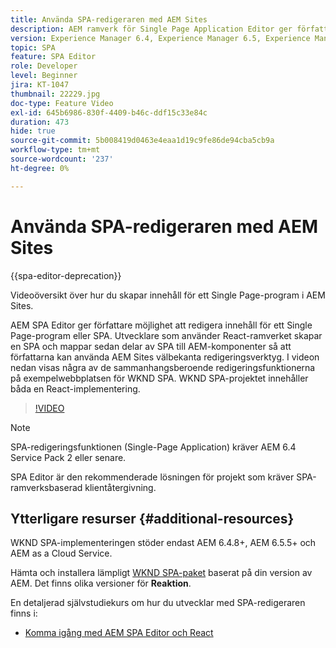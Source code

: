 ```yaml
---
title: Använda SPA-redigeraren med AEM Sites
description: AEM ramverk för Single Page Application Editor ger författare möjlighet att redigera innehåll för ett Single Page-program eller SPA. Utvecklare som använder någon av React-ramverken skapar en SPA och mappar sedan delar av SPA till AEM-komponenter så att författarna kan använda AEM Sites välbekanta redigeringsverktyg.
version: Experience Manager 6.4, Experience Manager 6.5, Experience Manager as a Cloud Service
topic: SPA
feature: SPA Editor
role: Developer
level: Beginner
jira: KT-1047
thumbnail: 22229.jpg
doc-type: Feature Video
exl-id: 645b6986-830f-4409-b46c-ddf15c33e84c
duration: 473
hide: true
source-git-commit: 5b008419d0463e4eaa1d19c9fe86de94cba5cb9a
workflow-type: tm+mt
source-wordcount: '237'
ht-degree: 0%

---
```


# Använda SPA-redigeraren med AEM Sites

{{spa-editor-deprecation}}

Videoöversikt över hur du skapar innehåll för ett Single Page-program i AEM Sites.

AEM SPA Editor ger författare möjlighet att redigera innehåll för ett Single Page-program eller SPA. Utvecklare som använder React-ramverket skapar en SPA och mappar sedan delar av SPA till AEM-komponenter så att författarna kan använda AEM Sites välbekanta redigeringsverktyg. I videon nedan visas några av de sammanhangsberoende redigeringsfunktionerna på exempelwebbplatsen för WKND SPA. WKND SPA-projektet innehåller båda en React-implementering.

>[!VIDEO](https://video.tv.adobe.com/v/22229?quality=12&learn=on)

>[!NOTE]
>
> SPA-redigeringsfunktionen (Single-Page Application) kräver AEM 6.4 Service Pack 2 eller senare.
>
> SPA Editor är den rekommenderade lösningen för projekt som kräver SPA-ramverksbaserad klientåtergivning.

## Ytterligare resurser {#additional-resources}

WKND SPA-implementeringen stöder endast AEM 6.4.8+, AEM 6.5.5+ och AEM as a Cloud Service.

Hämta och installera lämpligt [WKND SPA-paket](https://github.com/adobe/aem-guides-wknd-spa/releases) baserat på din version av AEM. Det finns olika versioner för **Reaktion**.

En detaljerad självstudiekurs om hur du utvecklar med SPA-redigeraren finns i:

* [Komma igång med AEM SPA Editor och React](https://experienceleague.adobe.com/docs/experience-manager-learn/getting-started-with-aem-headless/spa-editor/react/overview.html)
